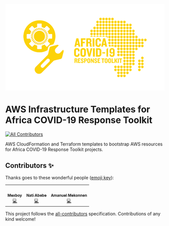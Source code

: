 <div align="center">
  <img alt="ACRT Infrastructure Templates" src="acrt_19_aws_infrastructure.png" width="650px">
</div>

# AWS Infrastructure Templates for Africa COVID-19 Response Toolkit
<!-- ALL-CONTRIBUTORS-BADGE:START - Do not remove or modify this section -->
[![All Contributors](https://img.shields.io/badge/all_contributors-3-orange.svg?style=flat-square)](#contributors-)
<!-- ALL-CONTRIBUTORS-BADGE:END -->

AWS CloudFormation and Terraform templates to bootstrap AWS resources for Africa COVID-19 Response Toolkit projects.

## Contributors ✨

Thanks goes to these wonderful people ([emoji key](https://allcontributors.org/docs/en/emoji-key)):

<!-- ALL-CONTRIBUTORS-LIST:START - Do not remove or modify this section -->
<!-- prettier-ignore-start -->
<!-- markdownlint-disable -->
<table>
  <tr>
    <td align="center"><a href="https://github.com/Mexboy"><img src="https://avatars0.githubusercontent.com/u/2456213?v=4" width="100px;" alt=""/><br /><sub><b>Mexboy</b></sub></a><br /><a href="https://github.com/africa-covid-19-response-toolkit/aws-infrastructure/commits?author=Mexboy" title="Code">💻</a></td>
    <td align="center"><a href="https://github.com/nabebe"><img src="https://avatars2.githubusercontent.com/u/17017927?v=4" width="100px;" alt=""/><br /><sub><b>Nati Abebe</b></sub></a><br /><a href="https://github.com/africa-covid-19-response-toolkit/aws-infrastructure/commits?author=nabebe" title="Code">💻</a></td>
    <td align="center"><a href="https://github.com/amexboy"><img src="https://avatars1.githubusercontent.com/u/7335342?v=4" width="100px;" alt=""/><br /><sub><b>Amanuel Mekonnen</b></sub></a><br /><a href="https://github.com/africa-covid-19-response-toolkit/aws-infrastructure/commits?author=amexboy" title="Code">💻</a></td>
  </tr>
</table>

<!-- markdownlint-enable -->
<!-- prettier-ignore-end -->
<!-- ALL-CONTRIBUTORS-LIST:END -->

This project follows the [all-contributors](https://github.com/all-contributors/all-contributors) specification. Contributions of any kind welcome!
